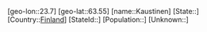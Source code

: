 ﻿---
location: [63.55,23.7]
type: City
tags:
- geo/City


SpocWebEntityId: 31359
isDeleted: false
confidential: public

---
[geo-lon::23.7]
[geo-lat::63.55]
[name::Kaustinen]
[State::]
[Country::[Finland](geo/Continent/Europe/Finland.md)]
[StateId::]
[Population::]
[Unknown::]

